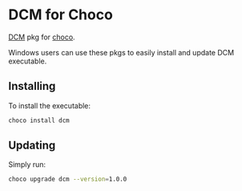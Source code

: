# DCM for Choco

[DCM](https://dcm.dev/) pkg for [choco](https://community.chocolatey.org/packages/dcm/1.0.0#install).

Windows users can use these pkgs to easily install and update DCM executable.

## Installing

To install the executable:

```sh
choco install dcm
```

## Updating

Simply run:

```sh
choco upgrade dcm --version=1.0.0
```
